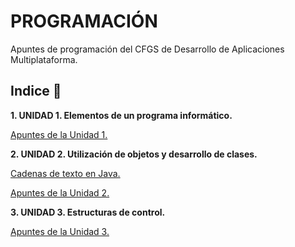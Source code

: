 # PROGRAMACIÓN

Apuntes de programación del CFGS de Desarrollo de Aplicaciones Multiplataforma.

## Indice 🚀

**1. UNIDAD 1. Elementos de un programa informático.**

  [Apuntes de la Unidad 1.](Tema1/Apuntes.md)
  
**2. UNIDAD 2. Utilización de objetos y desarrollo de clases.**

  [Cadenas de texto en Java.](Tema2/Strings.md)
  
  [Apuntes de la Unidad 2.](Tema2/Apuntes.md)

**3. UNIDAD 3. Estructuras de control.**

  [Apuntes de la Unidad 3.](Tema3/Apuntes.md)


